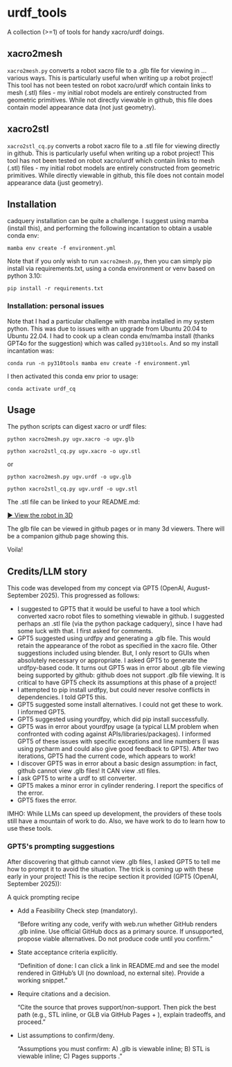 # urdf_tools
A collection (>=1) of tools for handy xacro/urdf doings. 

## xacro2mesh

```xacro2mesh.py``` converts a robot xacro file to a .glb file for viewing in ... various ways. This is particularly useful when writing up a robot project! This tool has not been tested on robot xacro/urdf which contain links to mesh (.stl) files - my initial robot models are entirely constructed from geometric primitives. While not directly viewable in github, this file does contain model appearance data (not just geometry).

## xacro2stl

```xacro2stl_cq.py``` converts a robot xacro file to a .stl file for viewing directly in github. This is particularly useful when writing up a robot project! This tool has not been tested on robot xacro/urdf  which contain links to mesh (.stl) files - my initial robot models are entirely constructed from geometric primitives. While directly viewable in github, this file does not contain model appearance data (just geometry).

## Installation

cadquery installation can be quite a challenge. I suggest using mamba (install this), and performing the following incantation to obtain a usable conda env:

```mamba env create -f environment.yml```

Note that if you only wish to run ```xacro2mesh.py```, then you can simply pip install via requirements.txt, using a conda environment or venv based on python 3.10:

```pip install -r requirements.txt```

### Installation: personal issues
Note that I had a particular challenge with mamba installed in my system python. This was due to issues with an upgrade from Ubuntu 20.04 to Ubuntu 22.04. I had to cook up a clean conda env/mamba install (thanks GPT4o for the suggestion) which was called ```py310tools```. And so my install incantation was:

```conda run -n py310tools mamba env create -f environment.yml```

I then activated this conda env prior to usage:

```conda activate urdf_cq```


## Usage

The python scripts can digest xacro or urdf files:

```python xacro2mesh.py ugv.xacro -o ugv.glb```

```python xacro2stl_cq.py ugv.xacro -o ugv.stl```

or

```python xacro2mesh.py ugv.urdf -o ugv.glb```

```python xacro2stl_cq.py ugv.urdf -o ugv.stl```

The .stl file can be linked to your README.md:

[▶️ View the robot in 3D](./ugv.stl)

The glb file can be viewed in github pages or in many 3d viewers. There will be a companion github page showing this.

Voila!

## Credits/LLM story

This code was developed from my concept via GPT5 (OpenAI, August-September 2025). This progressed as follows:

- I suggested to GPT5 that it would be useful to have a tool which converted xacro robot files to something viewable in github. I suggested perhaps an .stl file (via the python package cadquery), since I have had some luck with that. I first asked for comments.
- GPT5 suggested using urdfpy and generating a .glb file. This would retain the appearance of the robot as specified in the xacro file. Other suggestions included using blender. But, I only resort to GUIs when absolutely necessary or appropriate. I asked GPT5 to generate the urdfpy-based code. It turns out GPT5 was in error about .glb file viewing being supported by github: github does not support .glb file viewing. It is critical to have GPT5 check its assumptions at this phase of a project!
- I attempted to pip install urdfpy, but could never resolve conflicts in dependencies. I told GPT5 this.
- GPT5 suggested some install alternatives. I could not get these to work. I informed GPT5.
- GPT5 suggested using yourdfpy, which did pip install successfully.
- GPT5 was in error about yourdfpy usage (a typical LLM problem when confronted with coding against APIs/libraries/packages). I informed GPT5 of these issues with specific exceptions and line numbers (I was using pycharm and could also give good feedback to GPT5). After two iterations, GPT5 had the current code, which appears to work!
- I discover GPT5 was in error about a basic design assumption: in fact, github cannot view .glb files! It CAN view .stl files.
- I ask GPT5 to write a urdf to stl converter.
- GPT5 makes a minor error in cylinder rendering. I report the specifics of the error.
- GPT5 fixes the error.

IMHO: While LLMs can speed up development, the providers of these tools still have a mountain of work to do. Also, we have work to do to learn how to use these tools.

### GPT5's prompting suggestions

After discovering that github cannot view .glb files, I asked GPT5 to tell me how to prompt it to avoid the situation. The trick is coming up with these early in your project! This is the recipe section it provided (GPT5 (OpenAI, September 2025)):

A quick prompting recipe

- Add a Feasibility Check step (mandatory).

  “Before writing any code, verify with web.run whether GitHub renders .glb inline. Use official GitHub docs as a primary source. If unsupported, propose viable alternatives. Do not produce code until you confirm.”

- State acceptance criteria explicitly.

  “Definition of done: I can click a link in README.md and see the model rendered in GitHub’s UI (no download, no external site). Provide a working snippet.”

- Require citations and a decision.

  “Cite the source that proves support/non-support. Then pick the best path (e.g., STL inline, or GLB via GitHub Pages + <model-viewer>), explain tradeoffs, and proceed.”

- List assumptions to confirm/deny.

  “Assumptions you must confirm: A) .glb is viewable inline; B) STL is viewable inline; C) Pages supports <model-viewer>.”


